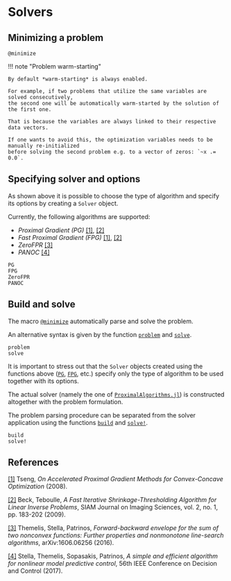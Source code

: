 # Solvers

## Minimizing a problem

```@docs
@minimize
```

!!! note "Problem warm-starting"

    By default *warm-starting* is always enabled. 

    For example, if two problems that utilize the same variables are solved consecutively, 
    the second one will be automatically warm-started by the solution of the first one.

    That is because the variables are always linked to their respective data vectors. 

    If one wants to avoid this, the optimization variables needs to be manually re-initialized 
    before solving the second problem e.g. to a vector of zeros: `~x .= 0.0`.


## Specifying solver and options

As shown above it is possible to choose the type of algorithm and specify its options by creating a `Solver` object.

Currently, the following algorithms are supported:

* *Proximal Gradient (PG)* [[1]](http://www.mit.edu/~dimitrib/PTseng/papers/apgm.pdf), [[2]](http://epubs.siam.org/doi/abs/10.1137/080716542)
* *Fast Proximal Gradient (FPG)* [[1]](http://www.mit.edu/~dimitrib/PTseng/papers/apgm.pdf), [[2]](http://epubs.siam.org/doi/abs/10.1137/080716542)
* *ZeroFPR* [[3]](https://arxiv.org/abs/1606.06256)
* *PANOC* [[4]](https://doi.org/10.1109/CDC.2017.8263933)

```@docs
PG
FPG
ZeroFPR
PANOC
```

## Build and solve

The macro [`@minimize`](@ref) automatically parse and solve the problem. 

An alternative syntax is given by the function [`problem`](@ref) and [`solve`](@ref).

```@docs
problem
solve
```

It is important to stress out that the `Solver` objects created using
the functions above ([`PG`](@ref), [`FPG`](@ref), etc.)
specify only the type of algorithm to be used together with its options. 

The actual solver 
(namely the one of [`ProximalAlgorithms.jl`](https://github.com/kul-forbes/ProximalAlgorithms.jl)) 
is constructed altogether with the problem formulation. 

The problem parsing procedure can be separated from the solver application using the functions [`build`](@ref) and [`solve!`](@ref).

```@docs
build
solve!
```

## References

[[1]](http://www.mit.edu/~dimitrib/PTseng/papers/apgm.pdf) Tseng, *On Accelerated Proximal Gradient Methods for Convex-Concave Optimization* (2008).

[[2]](http://epubs.siam.org/doi/abs/10.1137/080716542) Beck, Teboulle, *A Fast Iterative Shrinkage-Thresholding Algorithm for Linear Inverse Problems*, SIAM Journal on Imaging Sciences, vol. 2, no. 1, pp. 183-202 (2009).

[[3]](https://arxiv.org/abs/1606.06256) Themelis, Stella, Patrinos, *Forward-backward envelope for the sum of two nonconvex functions: Further properties and nonmonotone line-search algorithms*, arXiv:1606.06256 (2016).

[[4]](https://doi.org/10.1109/CDC.2017.8263933) Stella, Themelis, Sopasakis, Patrinos, *A simple and efficient algorithm for nonlinear model predictive control*, 56th IEEE Conference on Decision and Control (2017).
